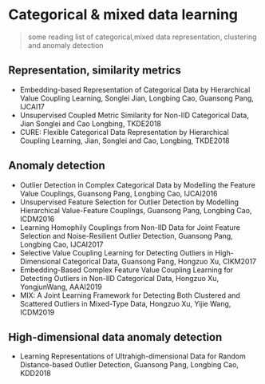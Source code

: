 # Categorical & mixed data learning

> some reading list of categorical,mixed data representation, clustering and anomaly detection

## Representation, similarity metrics
- Embedding-based Representation of Categorical Data by Hierarchical Value Coupling Learning, Songlei Jian, Longbing Cao, Guansong Pang, IJCAI17
- Unsupervised Coupled Metric Similarity for Non-IID Categorical Data, Jian Songlei and Cao Longbing, TKDE2018
- CURE: Flexible Categorical Data Representation by Hierarchical Coupling Learning, Jian, Songlei and Cao, Longbing, TKDE2018

## Anomaly detection
- Outlier Detection in Complex Categorical Data by Modelling the Feature Value Couplings, Guansong Pang, Longbing Cao, IJCAI2016
- Unsupervised Feature Selection for Outlier Detection by Modelling Hierarchical Value-Feature Couplings, Guansong Pang, Longbing Cao, ICDM2016 
- Learning Homophily Couplings from Non-IID Data for Joint Feature Selection and Noise-Resilient Outlier Detection, Guansong Pang, Longbing Cao, IJCAI2017
- Selective Value Coupling Learning for Detecting Outliers in High-Dimensional Categorical Data, Guansong Pang, Hongzuo Xu, CIKM2017
- Embedding-Based Complex Feature Value Coupling Learning for Detecting Outliers in Non-IID Categorical Data, Hongzuo Xu, YongjunWang, AAAI2019
- MIX: A Joint Learning Framework for Detecting Both Clustered and Scattered Outliers in Mixed-Type Data, Hongzuo Xu, Yijie Wang, ICDM2019

## High-dimensional data anomaly detection
- Learning Representations of Ultrahigh-dimensional Data for Random Distance-based Outlier Detection, Guansong Pang, Longbing Cao, KDD2018
